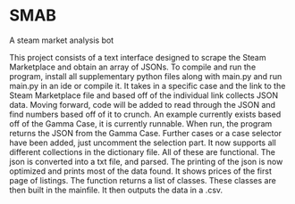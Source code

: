 # SMAB
A steam market analysis bot


This project consists of a text interface designed to scrape the Steam Marketplace and obtain an array of JSONs. To compile and run the program, install all supplementary python files along with main.py and run main.py in an ide or compile it. It takes in a specific case and the link to the Steam Marketplace file and based off of the individual link collects JSON data. Moving forward, code will be added to read through the JSON and find numbers based off of it to crunch. An example currently exists based off of the Gamma Case, it is currently runnable.
When run, the program returns the JSON from the Gamma Case. Further cases or a case selector have been added, just uncomment the selection part. It now supports all different collections in the dictionary file. All of these are functional. The json is converted into a txt file, and parsed. The printing of the json is now optimized and prints most of the data found. It shows prices of the first page of listings. The function returns a list of classes. These classes are then built in the mainfile. It then outputs the data in a .csv.
